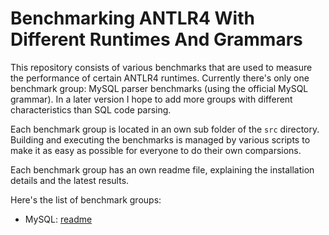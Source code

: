 # Benchmarking ANTLR4 With Different Runtimes And Grammars

This repository consists of various benchmarks that are used to measure the performance of certain ANTLR4 runtimes. Currently there's only one benchmark group: MySQL parser benchmarks (using the official MySQL grammar). In a later version I hope to add more groups with different characteristics than SQL code parsing.

Each benchmark group is located in an own sub folder of the `src` directory. Building and executing the benchmarks is managed by various scripts to make it as easy as possible for everyone to do their own comparsions.

Each benchmark group has an own readme file, explaining the installation details and the latest results.

Here's the list of benchmark groups:

- MySQL: [readme](src/mysql/readme.md)
